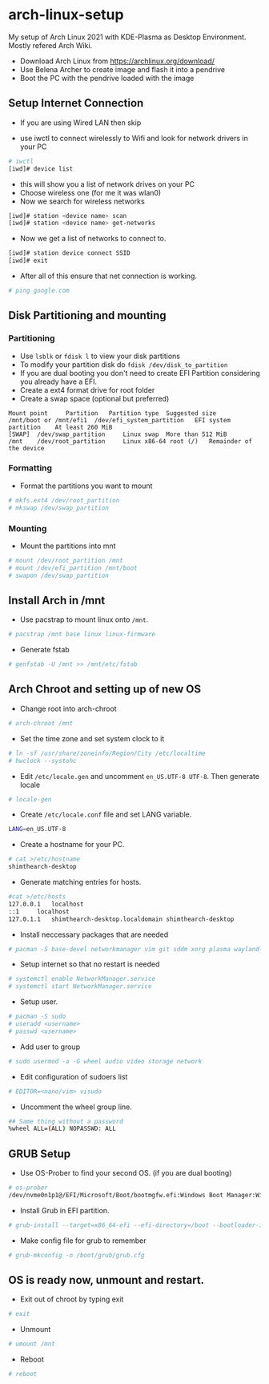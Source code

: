 # arch-linux-setup
My setup of Arch Linux 2021 with KDE-Plasma as Desktop Environment.
Mostly refered Arch Wiki.

- Download Arch Linux from https://archlinux.org/download/
- Use Belena Archer to create image and flash it into a pendrive 
- Boot the PC with the pendrive loaded with the image

## Setup Internet Connection

- If you are using Wired LAN then skip

- use iwctl to connect wirelessly to Wifi and look for network drivers in your PC
```bash
# iwctl
[iwd]# device list
```
- this will show you a list of network drives on your PC
- Choose wireless one (for me it was wlan0)
- Now we search for wireless networks
```bash
[iwd]# station <device name> scan
[iwd]# station <device name> get-networks
```
- Now we get a list of networks to connect to. 
```bash
[iwd]# station device connect SSID
[iwd]# exit
```
- After all of this ensure that net connection is working.
```bash
# ping google.com
```

## Disk Partitioning and mounting


### Partitioning

- Use `lsblk` or `fdisk l` to view your disk partitions
- To modify your partition disk do `fdisk /dev/disk_to_partition`
- If you are dual booting you don't need to create EFI Partition considering you already have a EFI.
- Create a ext4 format drive for root folder
- Create a swap space (optional but preferred)
```
Mount point 	Partition 	Partition type 	Suggested size
/mnt/boot or /mnt/efi1 	/dev/efi_system_partition 	EFI system partition 	At least 260 MiB
[SWAP] 	/dev/swap_partition 	Linux swap 	More than 512 MiB
/mnt 	/dev/root_partition 	Linux x86-64 root (/) 	Remainder of the device 
```

### Formatting
- Format the partitions you want to mount
```bash
# mkfs.ext4 /dev/root_partition
# mkswap /dev/swap_partition
```

### Mounting
- Mount the partitions into mnt
```bash 
# mount /dev/root_partition /mnt
# mount /dev/efi_partition /mnt/boot
# swapon /dev/swap_partition
```

## Install Arch in /mnt

- Use pacstrap to mount linux onto `/mnt`.

```bash
# pacstrap /mnt base linux linux-firmware
```

- Generate fstab
```bash
# genfstab -U /mnt >> /mnt/etc/fstab
```

## Arch Chroot and setting up of new OS

- Change root into arch-chroot
```bash
# arch-chroot /mnt
```

- Set the time zone and set system clock to it
```bash
# ln -sf /usr/share/zoneinfo/Region/City /etc/localtime
# hwclock --systohc
```

- Edit `/etc/locale.gen` and uncomment `en_US.UTF-8 UTF-8`. Then generate locale
```bash
# locale-gen
```
- Create `/etc/locale.conf` file and set LANG variable.
```bash
LANG=en_US.UTF-8
```
- Create a hostname for your PC.
```bash
# cat >/etc/hostname
shimthearch-desktop
```

- Generate matching entries for hosts.
```bash
#cat >/etc/hosts
127.0.0.1	localhost
::1		localhost
127.0.1.1	shimthearch-desktop.localdomain	shimthearch-desktop
```

- Install neccessary packages that are needed
```bash
# pacman -S base-devel networkmanager vim git sddm xorg plasma wayland-session os-prober grub wpa_supplicant wireless_tools network-manager-applet gnome-keyring
```

- Setup internet so that no restart is needed
```bash
# systemctl enable NetworkManager.service
# systemctl start NetworkManager.service
```
- Setup user.
```bash
# pacman -S sudo
# useradd <username>
# passwd <username>
```
- Add user to group
```bash
# sudo usermod -a -G wheel audio video storage network
```

- Edit configuration of sudoers list
```bash
# EDITOR=<nano/vim> visudo
```
- Uncomment the wheel group line. 
```bash
## Same thing without a password
%wheel ALL=(ALL) NOPASSWD: ALL
``` 

## GRUB Setup 
- Use OS-Prober to find your second OS. (if you are dual booting)
```bash
# os-prober
/dev/nvme0n1p1@/EFI/Microsoft/Boot/bootmgfw.efi:Windows Boot Manager:Windows:efi
```
- Install Grub in EFI partition.
```bash
# grub-install --target=x86_64-efi --efi-directory=/boot --bootloader-id=arch-linux
```
- Make config file for grub to remember
```bash
# grub-mkconfig -o /boot/grub/grub.cfg
```

## OS is ready now, unmount and restart.

- Exit out of chroot by typing exit
```bash
# exit
```
- Unmount
```bash
# umount /mnt
```
- Reboot
```bash
# reboot
```

